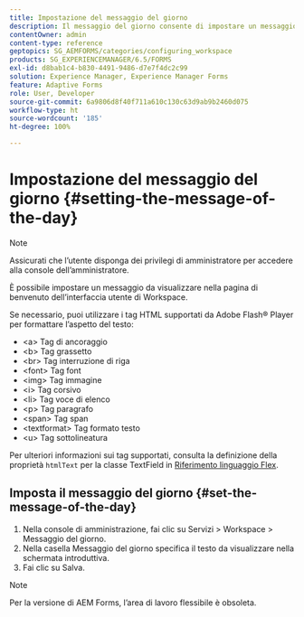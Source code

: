 ```yaml
---
title: Impostazione del messaggio del giorno
description: Il messaggio del giorno consente di impostare un messaggio da visualizzare nella pagina di benvenuto nell’interfaccia utente di Workspace.
contentOwner: admin
content-type: reference
geptopics: SG_AEMFORMS/categories/configuring_workspace
products: SG_EXPERIENCEMANAGER/6.5/FORMS
exl-id: d8bab1c4-b830-4491-9486-d7e7f4dc2c99
solution: Experience Manager, Experience Manager Forms
feature: Adaptive Forms
role: User, Developer
source-git-commit: 6a9806d8f40f711a610c130c63d9ab9b2460d075
workflow-type: ht
source-wordcount: '185'
ht-degree: 100%

---
```


# Impostazione del messaggio del giorno {#setting-the-message-of-the-day}

>[!NOTE]
> 
> Assicurati che l’utente disponga dei privilegi di amministratore per accedere alla console dell’amministratore.

È possibile impostare un messaggio da visualizzare nella pagina di benvenuto dell’interfaccia utente di Workspace.

Se necessario, puoi utilizzare i tag HTML supportati da Adobe Flash® Player per formattare l’aspetto del testo:

* &lt;a> Tag di ancoraggio
* &lt;b> Tag grassetto
* &lt;br> Tag interruzione di riga
* &lt;font> Tag font
* &lt;img> Tag immagine 
* &lt;i> Tag corsivo
* &lt;li> Tag voce di elenco
* &lt;p> Tag paragrafo
* &lt;span> Tag span
* &lt;textformat> Tag formato testo
* &lt;u> Tag sottolineatura

Per ulteriori informazioni sui tag supportati, consulta la definizione della proprietà `htmlText` per la classe TextField in [Riferimento linguaggio Flex](https://flex.apache.org/).

## Imposta il messaggio del giorno {#set-the-message-of-the-day}

1. Nella console di amministrazione, fai clic su Servizi > Workspace > Messaggio del giorno.
1. Nella casella Messaggio del giorno specifica il testo da visualizzare nella schermata introduttiva.
1. Fai clic su Salva.

>[!NOTE]
>
>Per la versione di AEM Forms, l’area di lavoro flessibile è obsoleta.
